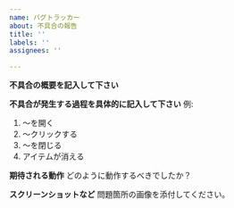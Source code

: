 ```yaml
---
name: バグトラッカー
about: 不具合の報告
title: ''
labels: ''
assignees: ''

---
```


**不具合の概要を記入して下さい**

**不具合が発生する過程を具体的に記入して下さい**
例:
1. 〜を開く
2. 〜クリックする
3. 〜を閉じる
4. アイテムが消える

**期待される動作**
どのように動作するべきでしたか？

**スクリーンショットなど**
問題箇所の画像を添付してください。
